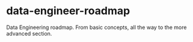 # data-engineer-roadmap
Data Engineering roadmap. From basic concepts, all the way to the more advanced section.
